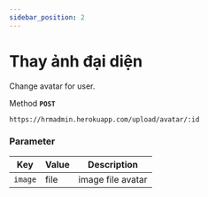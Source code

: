 ```yaml
---
sidebar_position: 2
---
```


# Thay ảnh đại diện

Change avatar for user.

Method **`POST`**

```shell
https://hrmadmin.herokuapp.com/upload/avatar/:id
```

### Parameter

| Key | Value   | Description          |
| -------------- | ------ | ------------------- |
| `image`     | file | image file avatar    |

